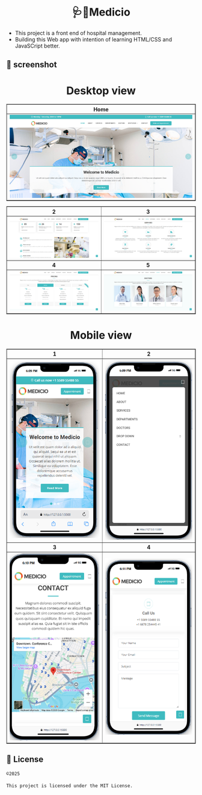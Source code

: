 <h1 align="center">🩺🏥Medicio</h1>

- This project is a front end of hospital management.
- Building this Web app with intention of learning HTML/CSS and JavaSCript better.

## 📸 screenshot

<h1 align = "center">Desktop view</h1>
<table border="1">
  <thead>
    <tr>
      <th style="text-align:center;" >Home</th>
    </tr>
  </thead>
  <tbody>
    <tr>
      <td><img src = "./screenshot/img1.png"></img></td>
    </tr>
  </tbody>
</table>
<table border="1">
<thead>
    <tr>
      <th style="text-align:center;" >2</th>
      <th style="text-align:center;" >3</th>
    </tr>
  </thead>
  <tbody>
    <tr>
      <td><img src = "./screenshot/img2.png"></img></td>
      <td><img src = "./screenshot/img3.png"></img></td>
    </tr>
  </tbody>
  <thead>
    <tr>
      <th style="text-align:center;" >4</th>
      <th style="text-align:center;" >5</th>
    </tr>
  </thead>
  <tbody>
    <tr>
      <td><img src = "./screenshot/img4.png"></img></td>
      <td><img src = "./screenshot/img5.png"></img></td>
    </tr>
  </tbody>
</table>
<h1 align = "center">Mobile view</h1>
<table border="1">
<thead>
    <tr>
      <th style="text-align:center;" >1</th>
      <th style="text-align:center;" >2</th>
    </tr>
  </thead>
  <tbody>
    <tr>
      <td><img src = "./screenshot/img6.png"></img></td>
      <td><img src = "./screenshot/img7.png"></img></td>
    </tr>
  </tbody>
  <thead>
    <tr>
      <th style="text-align:center;" >3</th>
      <th style="text-align:center;" >4</th>
    </tr>
  </thead>
  <tbody>
    <tr>
      <td><img src = "./screenshot/img8.png"></img></td>
      <td><img src = "./screenshot/img9.png"></img></td>
    </tr>
  </tbody>
</table>

## 📜 License

```
©️2025

This project is licensed under the MIT License.
```